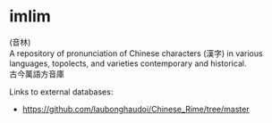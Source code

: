 # imlim
(音林)
<br> A repository of pronunciation of Chinese characters (漢字) in various languages, topolects, and varieties contemporary and historical.
<br> 古今萬語方音庫

Links to external databases:
- <https://github.com/laubonghaudoi/Chinese_Rime/tree/master>
